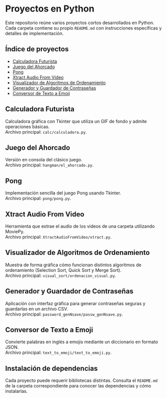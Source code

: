 # Proyectos en Python

Este repositorio reúne varios proyectos cortos desarrollados en Python. Cada carpeta contiene su propio `README.md` con instrucciones específicas y detalles de implementación.

## Índice de proyectos

- [Calculadora Futurista](#calculadora-futurista)
- [Juego del Ahorcado](#juego-del-ahorcado)
- [Pong](#pong)
- [Xtract Audio From Video](#xtract-audio-from-video)
- [Visualizador de Algoritmos de Ordenamiento](#visualizador-de-algoritmos-de-ordenamiento)
- [Generador y Guardador de Contraseñas](#generador-y-guardador-de-contraseñas)
- [Conversor de Texto a Emoji](#conversor-de-texto-a-emoji)

## Calculadora Futurista

Calculadora gráfica con Tkinter que utiliza un GIF de fondo y admite operaciones básicas.  
Archivo principal: `calc/calculadora.py`.

## Juego del Ahorcado

Versión en consola del clásico juego.  
Archivo principal: `hangman/el_ahorcado.py`.

## Pong

Implementación sencilla del juego Pong usando Tkinter.  
Archivo principal: `pong/pong.py`.

## Xtract Audio From Video

Herramienta que extrae el audio de los videos de una carpeta utilizando MoviePy.  
Archivo principal: `XtractAudioFromVideo/xtract.py`.

## Visualizador de Algoritmos de Ordenamiento

Muestra de forma gráfica cómo funcionan distintos algoritmos de ordenamiento (Selection Sort, Quick Sort y Merge Sort).  
Archivo principal: `visual_sort/ordenacion_visual.py`.

## Generador y Guardador de Contraseñas

Aplicación con interfaz gráfica para generar contraseñas seguras y guardarlas en un archivo CSV.  
Archivo principal: `password_genNsave/passw_genNsave.py`.

## Conversor de Texto a Emoji

Convierte palabras en inglés a emojis mediante un diccionario en formato JSON.  
Archivo principal: `text_to_emoji/text_to_emoji.py`.

## Instalación de dependencias

Cada proyecto puede requerir bibliotecas distintas. Consulta el `README.md` de la carpeta correspondiente para conocer las dependencias y cómo instalarlas.
